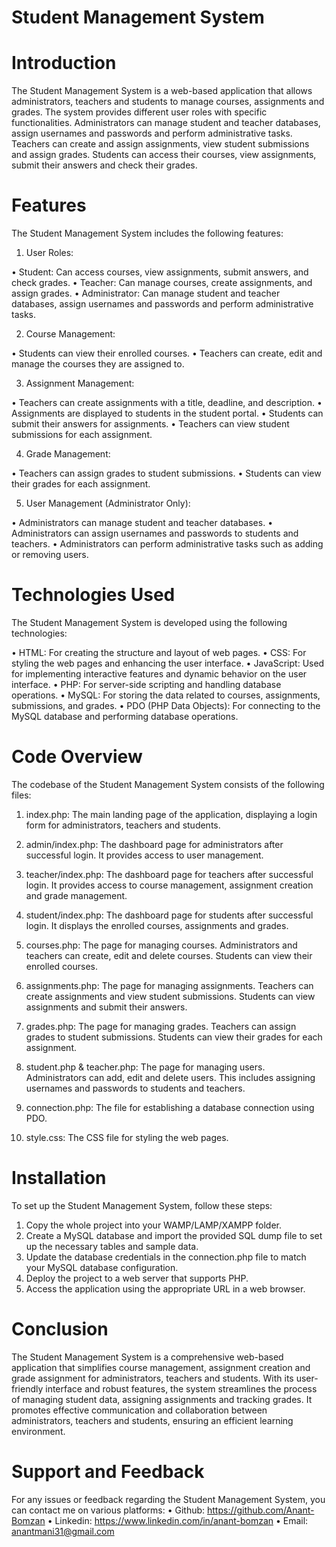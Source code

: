 # Student Management System 
# Introduction

The Student Management System is a web-based application that allows administrators, teachers and students to manage courses, assignments and grades. The system provides different user roles with specific functionalities. Administrators can manage student and teacher databases, assign usernames and passwords and perform administrative tasks. Teachers can create and assign assignments, view student submissions and assign grades. Students can access their courses, view assignments, submit their answers and check their grades.


# Features

The Student Management System includes the following features:

1.	User Roles:

•	Student: Can access courses, view assignments, submit answers, and check grades.
•	Teacher: Can manage courses, create assignments, and assign grades.
•	Administrator: Can manage student and teacher databases, assign usernames and passwords and perform administrative tasks.

2.	Course Management:

•	Students can view their enrolled courses.
•	Teachers can create, edit and manage the courses they are assigned to.

3.	Assignment Management:

•	Teachers can create assignments with a title, deadline, and description.
•	Assignments are displayed to students in the student portal.
•	Students can submit their answers for assignments.
•	Teachers can view student submissions for each assignment.

4.	Grade Management:

•	Teachers can assign grades to student submissions.
•	Students can view their grades for each assignment.


5.	User Management (Administrator Only):

•	Administrators can manage student and teacher databases.
•	Administrators can assign usernames and passwords to students and teachers.
•	Administrators can perform administrative tasks such as adding or removing users.


# Technologies Used

The Student Management System is developed using the following technologies:

•	HTML: For creating the structure and layout of web pages.
•	CSS: For styling the web pages and enhancing the user interface.
•	JavaScript: Used for implementing interactive features and dynamic behavior on the user interface.
•	PHP: For server-side scripting and handling database operations.
•	MySQL: For storing the data related to courses, assignments, submissions, and grades.
•	PDO (PHP Data Objects): For connecting to the MySQL database and performing database operations.


# Code Overview

The codebase of the Student Management System consists of the following files:

1.	index.php:  The main landing page of the application, displaying a login form for administrators, teachers and students.

2.	admin/index.php:  The dashboard page for administrators after successful login. It provides access to user management.

3.	teacher/index.php:  The dashboard page for teachers after successful login. It provides access to course management, assignment creation and grade management.

4.	student/index.php:  The dashboard page for students after successful login. It displays the enrolled courses, assignments and grades.

5.	courses.php:  The page for managing courses. Administrators and teachers can create, edit and delete courses. Students can view their enrolled courses.

6.	assignments.php:  The page for managing assignments. Teachers can create assignments and view student submissions. Students can view assignments and submit their answers.

7.	grades.php:  The page for managing grades. Teachers can assign grades to student submissions. Students can view their grades for each assignment.

8.	student.php & teacher.php:  The page for managing users. Administrators can add, edit and delete users. This includes assigning usernames and passwords to students and teachers.

9.	connection.php:  The file for establishing a database connection using PDO.

10.	style.css:  The CSS file for styling the web pages.


# Installation

To set up the Student Management System, follow these steps:

1.	Copy the whole project into your WAMP/LAMP/XAMPP folder.
2.	Create a MySQL database and import the provided SQL dump file to set up the necessary tables and sample data.
3.	Update the database credentials in the connection.php file to match your MySQL database configuration.
4.	Deploy the project to a web server that supports PHP.
5.	Access the application using the appropriate URL in a web browser.

# Conclusion

The Student Management System is a comprehensive web-based application that simplifies course management, assignment creation and grade assignment for administrators, teachers and students. With its user-friendly interface and robust features, the system streamlines the process of managing student data, assigning assignments and tracking grades. It promotes effective communication and collaboration between administrators, teachers and students, ensuring an efficient learning environment.

# Support and Feedback

For any issues or feedback regarding the Student Management System, you can contact me on various platforms:
•	Github: https://github.com/Anant-Bomzan
•	Linkedin: https://www.linkedin.com/in/anant-bomzan
•	Email: anantmani31@gmail.com

